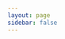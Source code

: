 ```yaml
---
layout: page
sidebar: false
---
```


<script setup lang="ts">
import GalleryView from '../views/GalleryView.vue'
</script>

<GalleryView />